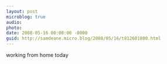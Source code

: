 ```yaml
---
layout: post
microblog: true
audio: 
photo: 
date: 2008-05-16 00:00:00 -0000
guid: http://samdeane.micro.blog/2008/05/16/t812601800.html
---
```

working from home today
